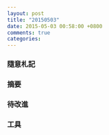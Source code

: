 ```yaml
---
layout: post
title: "20150503"
date: 2015-05-03 00:58:00 +0800
comments: true
categories: 
---
```


### 隨意札記

### 摘要

### 待改進

### 工具
